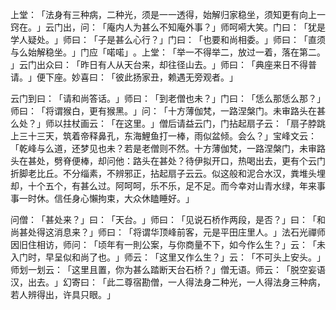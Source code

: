上堂：​「法身有三种病，二种光，须是一一透得，始解归家稳坐，须知更有向上一窍在。​」云门出，问：​「庵内人为甚么不知庵外事？​」师呵嗬大笑。门曰：​「犹是学人疑处。​」师曰：​「子是甚么心行？​」门曰：​「也要和尚相委。​」师曰：​「直须与么始解稳坐。​」门应「喏喏」​。上堂：​「举一不得举二，放过一着，落在第二。​」云门出众曰：​「昨日有人从天台来，却往径山去。​」师曰：​「典座来日不得普请。​」便下座。妙喜曰：​「彼此扬家丑，赖遇无旁观者。​」

云门到曰：​「请和尚答话。​」师曰：​「到老僧也未？​」门曰：​「恁么那恁么那？​」师曰：​「将谓猴白，更有猴黑。​」问：​「十方薄伽梵，一路涅槃门。未审路头在甚么处？​」师以拄杖画云：​「在这里。​」僧后请益云门，门拈起扇子云：​「扇子脖跳上三十三天，筑着帝释鼻孔，东海鯉鱼打一棒，雨似盆倾。会么？​」宝峰文云：​「乾峰与么道，还梦见也未？若是老僧则不然。十方薄伽梵，一路涅槃门，未审路头在甚处，劈脊便棒，却问他：路头在甚处？待伊拟开口，热喝出去，更有个云门折脚老比丘。不分缁素，不辨邪正，拈起扇子云云。似这般和泥合水汉，粪堆头埋却，十个五个，有甚么过。阿呵呵，乐不乐，足不足。而今幸对山青水绿，年来事事一时休。信任身心懶拘束，大众休瞌睡好。​」

问僧：​「甚处来？​」曰：​「天台。​」师曰：​「见说石桥作两段，是否？​」曰：​「和尚甚处得这消息来？​」师曰：​「将谓华顶峰前客，元是平田庄里人。​」法石光禪师因旧住相访，师问：​「顷年有一則公案，与你商量不下，如今作么生？​」云：​「未入门时，早呈似和尚了也。​」师云：​「这里又作么生？​」云：​「不可头上安头。​」师划一划云：​「这里且置，你为甚么踏断天台石桥？​」僧无语。师云：​「脱空妄语汉，出去。​」幻寄曰：​「此二尊宿勘僧，一人得法身二种光，一人得法身三种病，若人辨得出，许具只眼。​」